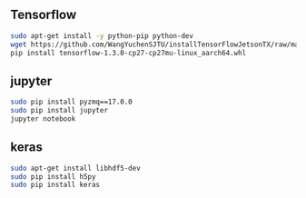 ## Tensorflow
```bash
sudo apt-get install -y python-pip python-dev
wget https://github.com/WangYuchenSJTU/installTensorFlowJetsonTX/raw/master/TX2/tensorflow-1.3.0-cp27-cp27mu-linux_aarch64.whl
pip install tensorflow-1.3.0-cp27-cp27mu-linux_aarch64.whl
```

## jupyter
```bash
sudo pip install pyzmq==17.0.0
sudo pip install jupyter
jupyter notebook
```

## keras
```bash
sudo apt-get install libhdf5-dev
sudo pip install h5py
sudo pip install keras
```
